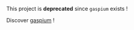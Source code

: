 This project is **deprecated** since `gaspium` exists !

Discover [gaspium](https://github.com/pyrustic/gaspium) !
